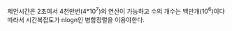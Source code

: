 제안시간은 2초여서 4천만번(4*10<sup>7</sup>)의 연산이 가능하고 수의 개수는 백만개(10<sup>6</sup>)이다
따라서 시간복잡도가 nlogn인 병합정렬을 이용야한다.